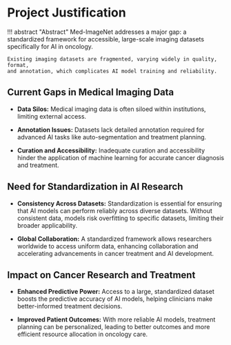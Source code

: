 # Project Justification

!!! abstract "Abstract"
    Med-ImageNet addresses a major gap: a standardized framework for
    accessible, large-scale imaging datasets specifically for AI in oncology.

    Existing imaging datasets are fragmented, varying widely in quality, format,
    and annotation, which complicates AI model training and reliability.

## Current Gaps in Medical Imaging Data

- **Data Silos:** Medical imaging data is often siloed within institutions,
  limiting external access.

- **Annotation Issues:** Datasets lack detailed annotation required
  for advanced AI tasks like auto-segmentation and treatment planning.

- **Curation and Accessibility:** Inadequate curation and
  accessibility hinder the application of machine learning for accurate cancer
  diagnosis and treatment.

## Need for Standardization in AI Research

- **Consistency Across Datasets:** Standardization is essential for
  ensuring that AI models can perform reliably across diverse datasets. Without
  consistent data, models risk overfitting to specific datasets, limiting their
  broader applicability.

- **Global Collaboration:** A standardized framework
  allows researchers worldwide to access uniform data, enhancing collaboration
  and accelerating advancements in cancer treatment and AI development.

## Impact on Cancer Research and Treatment

- **Enhanced Predictive Power:** Access to a large,
  standardized dataset boosts the predictive accuracy of AI models, helping
  clinicians make better-informed treatment decisions.

- **Improved Patient Outcomes:** With more reliable AI models,
  treatment planning can be personalized, leading to better outcomes and more
  efficient resource allocation in oncology care.
